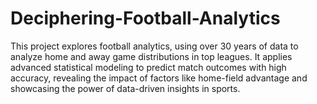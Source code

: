 # Deciphering-Football-Analytics
This project explores football analytics, using over 30 years of data to analyze home and away game distributions in top leagues. It applies advanced statistical modeling to predict match outcomes with high accuracy, revealing the impact of factors like home-field advantage and showcasing the power of data-driven insights in sports.
